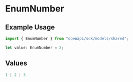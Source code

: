 # EnumNumber

## Example Usage

```typescript
import { EnumNumber } from "openapi/sdk/models/shared";

let value: EnumNumber = 2;
```

## Values

```typescript
1 | 2 | 3
```